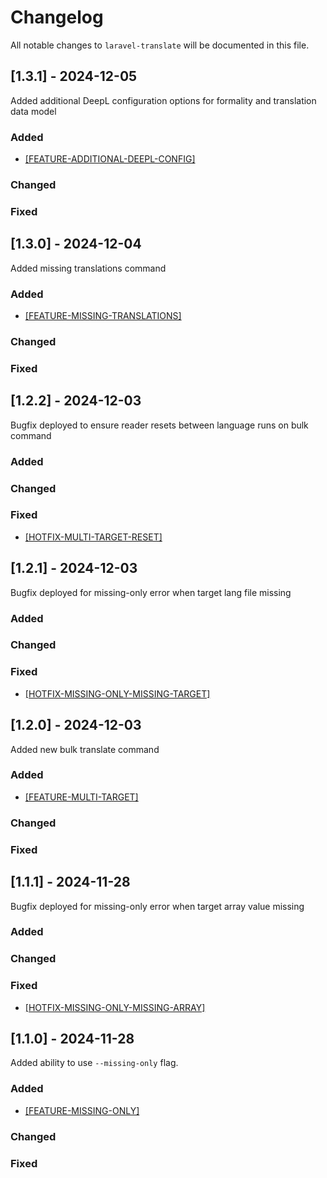 # Changelog

All notable changes to `laravel-translate` will be documented in this file.

## [1.3.1] - 2024-12-05

Added additional DeepL configuration options for formality and translation data model

### Added
- [[FEATURE-ADDITIONAL-DEEPL-CONFIG]](https://github.com/rpwebdevelopment/laravel-translate/tree/feature-additional-deepl-config)

### Changed

### Fixed

## [1.3.0] - 2024-12-04

Added missing translations command

### Added
- [[FEATURE-MISSING-TRANSLATIONS]](https://github.com/rpwebdevelopment/laravel-translate/tree/feature-missing-translations)

### Changed

### Fixed

## [1.2.2] - 2024-12-03

Bugfix deployed to ensure reader resets between language runs on bulk command

### Added

### Changed

### Fixed
- [[HOTFIX-MULTI-TARGET-RESET]](https://github.com/rpwebdevelopment/laravel-translate/tree/hotfix-multi-target-reset)

## [1.2.1] - 2024-12-03

Bugfix deployed for missing-only error when target lang file missing

### Added

### Changed

### Fixed
- [[HOTFIX-MISSING-ONLY-MISSING-TARGET]](https://github.com/rpwebdevelopment/laravel-translate/tree/hotfix-missing-only-missing-target)

## [1.2.0] - 2024-12-03

Added new bulk translate command

### Added
- [[FEATURE-MULTI-TARGET]](https://github.com/rpwebdevelopment/laravel-translate/tree/feature-multi-target)

### Changed

### Fixed

## [1.1.1] - 2024-11-28

Bugfix deployed for missing-only error when target array value missing

### Added

### Changed

### Fixed
- [[HOTFIX-MISSING-ONLY-MISSING-ARRAY]](https://github.com/rpwebdevelopment/laravel-translate/tree/hotfix-missing-only-missing-array)

## [1.1.0] - 2024-11-28

Added ability to use `--missing-only` flag.

### Added
- [[FEATURE-MISSING-ONLY]](https://github.com/rpwebdevelopment/laravel-translate/tree/feature-missing-only)

### Changed

### Fixed
